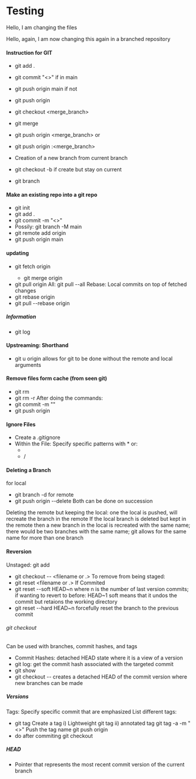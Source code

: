 # Testing

Hello, I am changing the files

Hello, again, I am now changing this again in a branched repository


#### Instruction for GIT


- git add .
- git commit "<>"
if in main
- git push origin main
if not 
- git push origin <branch>
- git checkout <merge_branch>
- git merge <branch>
- git push origin <merge_branch>
or
- git push origin <branch>:<merge_branch>

- Creation of a new branch from current branch
- git checkout -b <branch>
if create but stay on current
- git branch <branch>

#### Make an existing repo into a git repo
- git init
- git add .
- git commit -m "<>"
- Possily: git branch -M main
- git remote add origin <https>
- git push origin main

#### updating
- git fetch origin <branch>
    - git merge origin <branch>
- git pull origin <branch>
All:
git pull --all
Rebase: Local commits on top of fetched changes
- git rebase origin <branch>
- git pull --rebase origin <branch>
##### Information
- git log

#### Upstreaming: Shorthand
- git <command> u origin <branch>
allows for git <command> to be done without the remote and local arguments

#### Remove files form cache (from seen git)
- git rm <filename>
- git rm -r <directory>
After doing the commands:
- git commit -m "<message>"
- git push origin <branch>

#### Ignore Files
- Create a .gitignore
- Within the File: Specify specific patterns with * or:
    - <file>
    - <directory>/

#### Deleting a Branch
for local
- git branch -d <branch>
for remote
- git push origin --delete <branch>
Both can be done on succession

Deleting the remote but keeping the local: one the local is pushed, will recreate the branch in the remote
If the local branch is deleted but kept in the remote then a new branch in the local is recreated with the same name; there would be two branches
with the same name; git allows for the same name for more than one branch

#### Reversion
Unstaged: git add
- git checkout -- <filename or .>
To remove from being staged:
- git reset <filename or .>
If Commited
- git reset --soft HEAD~n
where n is the number of last version commits; if wanting to revert to before: HEAD~1
soft means that it undos the commit but retaions the working directory
- git reset --hard HEAD~n
forcefully reset the branch to the previous commit
###### git checkout
Can be used with branches, commit hashes, and tags
- Commit Hashes: detached HEAD state where it is a view of a version
- git log: get the commit hash associated with the targeted commit
- git show <hash>
- git checkout <hash>
-- creates a detached HEAD of the commit version where new branches can be made
##### Versions
Tags: Specify specific commit that are emphasized
List different tags:
- git tag
Create a tag
i) Lightweight
git tag <tag>
ii) annotated tag
git tag -a <tag> -m "<>"
Push the tag name
git push origin <tag>
- do after commiting
git checkout <tag>
##### HEAD
- Pointer that represents the most recent commit version of the current branch
